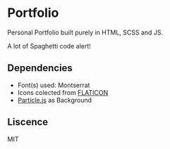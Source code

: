 # Portfolio

Personal Portfolio built purely in HTML, SCSS and JS.

A lot of Spaghetti code alert!

## Dependencies

- Font(s) used: Montserrat
- Icons colected from [FLATICON](https://www.flaticon.com/)
- [Particle.js](https://github.com/VincentGarreau/particles.js/) as Background

## Liscence

MIT
